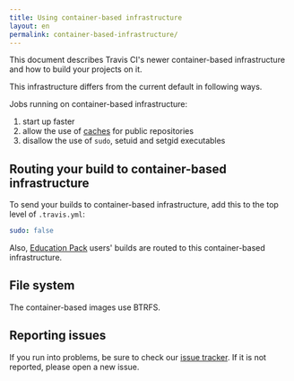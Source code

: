 ```yaml
---
title: Using container-based infrastructure
layout: en
permalink: container-based-infrastructure/
---
```


<div id="toc"></div>

This document describes Travis CI's newer container-based infrastructure
and how to build your projects on it.

This infrastructure differs from the current default in following ways.

Jobs running on container-based infrastructure:

1. start up faster
2. allow the use of [caches](/user/caching) for public repositories
3. disallow the use of `sudo`, setuid and setgid executables


## Routing your build to container-based infrastructure

To send your builds to container-based infrastructure, add this to the top level of `.travis.yml`:

```yaml
sudo: false
```

Also, [Education Pack](https://education.travis-ci.com/) users' builds are
routed to this container-based infrastructure.

## File system

The container-based images use BTRFS.

## Reporting issues

If you run into problems, be sure to check our
[issue tracker](https://github.com/travis-ci/travis-ci/issues?q=is%3Aissue+is%3Aopen+label%3Adocker+).
If it is not reported, please open a new issue.
